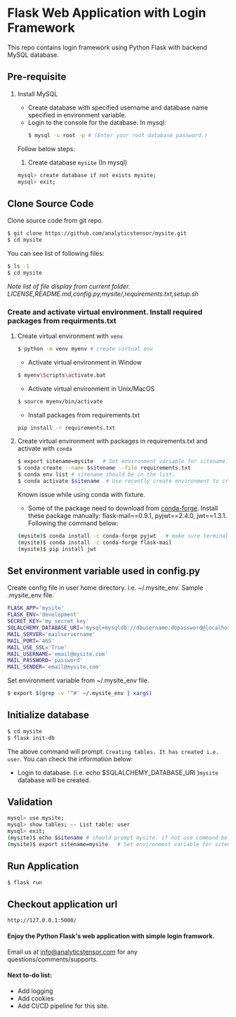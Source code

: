 # Flask Web Application with Login Framework

This repo contains login framework using Python Flask with backend MySQL database.

## Pre-requisite

1. Install MySQL

    * Create database with specified username and database name specified in environment variable.
    * Login to the console for the database.
      In mysql:      
      ```bash
      $ mysql -u root -p # (Enter your root database password.)
      ```
    Follow below steps:
     1. Create database `mysite` (In mysql)
      ```bash
      mysql> create database if not exists mysite;
      mysql> exit; 
      ```

## Clone Source Code

Clone source code from git repo.

```bash
$ git clone https://github.com/analyticstensor/mysite.git
$ cd mysite
```

You can see list of following files:
```bash
$ ls -1
$ cd mysite
```
_Note list of file display from current folder. LICENSE,README.md,config.py,mysite/,requirements.txt,setup.sh_

### Create and activate virtual environment. Install required packages from requirments.txt

1. Create virtual environment with `venv`

   ```bash
   $ python -m venv myenv # create virtual env    
   ```

    * Activate virtual environment in Window

    ```bash
    $ myenv\Scripts\activate.bat
    ```

    * Activate virtual environment in Unix/MacOS

    ```bash
    $ source myenv/bin/activate
    ```

    * Install packages from requirements.txt
    ```bash
    pip install -r requirements.txt
    ```

2. Create virtual environment with packages in requirements.txt and activate with `conda`

    ```bash
    $ export sitename=mysite   # Set environment variable for sitename.
    $ conda create --name $sitename --file requirements.txt
    $ conda env list # sitename should be in the list.
    $ conda activate $sitename  # Use recently create environment to create start our web application.
    ```
   Known issue while using conda with fixture.
    * Some of the package need to download from [conda-forge](https://anaconda.org/conda-forge/). Install these package manually: flask-mail==0.9.1, pyjwt==2.4.0, jwt==1.3.1. Following the command below:
    ```bash
    (mysite)$ conda install -c conda-forge pyjwt   # make sure terminal start with virtual environment name. i.e. mysite
    (mysite)$ conda install -c conda-forge flask-mail
    (mysite)$ pip install jwt
    ```

## Set environment variable used in config.py

  Create config file in user home directory. i.e. ~/.mysite_env. Sample .mysite_env file.
  
  ```bash
  FLASK_APP='mysite'
  FLASK_ENV='development'
  SECRET_KEY='my_secret_key'
  SQLALCHEMY_DATABASE_URI='mysql+mysqldb://dbusername:dbpassword@localhost/dbname'
  MAIL_SERVER='mailservername'
  MAIL_PORT='465'
  MAIL_USE_SSL='True'
  MAIL_USERNAME='email@mysite.com'
  MAIL_PASSWORD='password'
  MAIL_SENDER='email@mysite.com'
  ```
  
  Set environment variable from ~/.mysite_env file.

  ```bash
$ export $(grep -v '^#' ~/.mysite_env | xargs)
  ```
  
## Initialize database

```bash
$ cd mysite
$ flask init-db
```
The above command will prompt. `Creating tables. It has created i.e. user`. 
You can check the information below:
 * Login to database. (i.e. echo $SQLALCHEMY_DATABASE_URI )`mysite` database will be created. 

## Validation

```bash
mysql> use mysite;
mysql> show tables; -- List table: user
mysql> exit;
(mysite)$ echo $sitename # should prompt mysite. if not use command below
(mysite)$ export sitename=mysite   # Set environment variable for sitename.
```

## Run Application

```bash
$ flask run
```

## Checkout application url

`http://127.0.0.1:5000/`

#### Enjoy the Python Flask's web application with simple login framwork. 

Email us at info@analyticstensor.com for any questions/comments/supports.

#### Next to-do list:
 * Add logging
 * Add cookies
 * Add CI/CD pipeline for this site.
